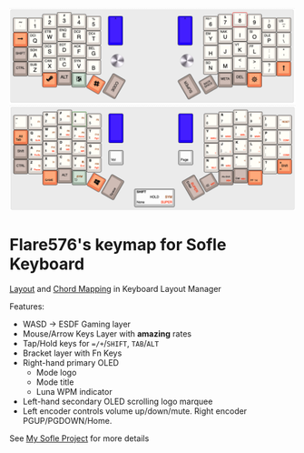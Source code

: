 ![Flare576 Keycaps](https://raw.githubusercontent.com/Flare576/sofle/main/images/keycaps.png)
![Flare576 Chord Guide](https://raw.githubusercontent.com/Flare576/sofle/main/images/chords.png)

# Flare576's keymap for Sofle Keyboard

[Layout](http://www.keyboard-layout-editor.com/#/gists/fb8b42a6156458e20ca421a6f80cec48) and [Chord Mapping](http://www.keyboard-layout-editor.com/#/gists/884e3bc833cdf80fed9337ffee93a500) in Keyboard Layout Manager


Features:

- WASD -> ESDF Gaming layer
- Mouse/Arrow Keys Layer with **amazing** rates
- Tap/Hold keys for `=/+`/`SHIFT`, `TAB`/`ALT`
- Bracket layer with Fn Keys
- Right-hand primary OLED
  * Mode logo
  * Mode title
  * Luna WPM indicator
- Left-hand secondary OLED scrolling logo marquee
- Left encoder controls volume up/down/mute. Right encoder PGUP/PGDOWN/Home.

See [My Sofle Project](https://github.com/flare576/sofle) for more details
